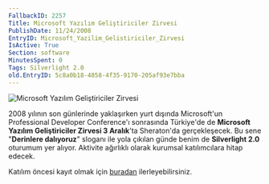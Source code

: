 ```yaml
---
FallbackID: 2257
Title: Microsoft Yazılım Geliştiriciler Zirvesi
PublishDate: 11/24/2008
EntryID: Microsoft_Yazilim_Gelistiriciler_Zirvesi
IsActive: True
Section: software
MinutesSpent: 0
Tags: Silverlight 2.0
old.EntryID: 5c8a0b18-4858-4f35-9170-205af93e7bba
---
```

![Microsoft Yazılım Geliştiriciler
Zirvesi](http://cdn.daron.yondem.com/assets/2257/24112008_1.jpg)

2008 yılının son günlerinde yaklaşırken yurt dışında Microsoft'un
Professional Developer Conference'ı sonrasında Türkiye'de de **Microsoft
Yazılım Geliştiriciler Zirvesi 3 Aralık**'ta Sheraton'da gerçekleşecek.
Bu sene "**Derinlere dalıyoruz**" sloganı ile yola çıkılan günde benim
de **Silverlight 2.0** oturumum yer alıyor. Aktivite ağırlıklı olarak
kurumsal katılımcılara hitap edecek.

Katılım öncesi kayıt olmak için
[buradan](http://msevents.microsoft.com/CUI/InviteOnly.aspx?EventID=CF-38-65-E3-FD-68-B0-AA-BC-6C-66-AB-AC-EE-AB-71&Culture=TR-TR)
ilerleyebilirsiniz.  



